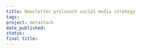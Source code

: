 ```yaml
---
title: Newsletter prelaunch social media strategy
tags: 
project: metastack
date_published: 
status: 
final title:
---
```

